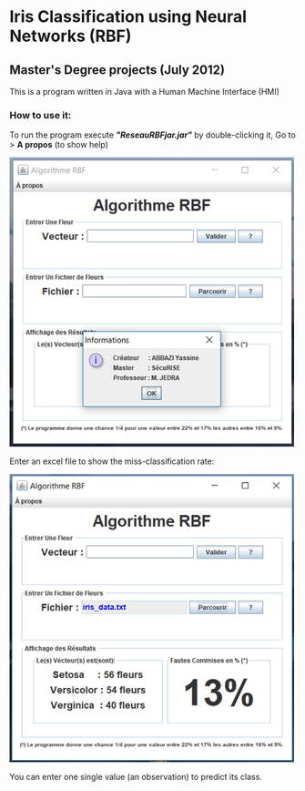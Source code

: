 # Iris Classification using Neural Networks (RBF)
## Master's Degree projects (July 2012)

This is a program written in Java with a Human Machine Interface (HMI)

### How to use it:
To run the program execute _**"ReseauRBFjar.jar"**_ by double-clicking it, 
Go to > **A propos** (to show help)

<img src="img/A_propos.png" width="500">


Enter an excel file to show the miss-classification rate:

<img src="img/results.png" width="500">

You can enter one single value (an observation) to predict its class.

